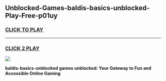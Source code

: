 
## Unblocked-Games-baldis-basics-unblocked-Play-Free-p01uy
<h3>
<a href="https://premium76.site?title=baldis-basics-unblocked&ref=23A">CLICK TO PLAY</a></h3>
<hr>

<h3>
<a href="https://premium76.site?title=baldis-basics-unblocked&ref=23A">CLICK 2 PLAY</a>
  
</h3>

<a href="https://premium76.site?title=baldis-basics-unblocked&ref=23A"><img src="https://clearcache.store/games.png"></a>


**baldis-basics-unblocked games unblocked: Your Gateway to Fun and Accessible Online Gaming**
